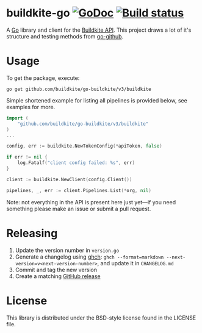 # buildkite-go [![GoDoc](https://img.shields.io/badge/godoc-Reference-brightgreen.svg?style=flat)](http://godoc.org/github.com/buildkite/go-buildkite) [![Build status](https://badge.buildkite.com/b16a0d730b8732a1cfba06068f8450aa7cc4b2cf40eb6e6717.svg?branch=master)](https://buildkite.com/buildkite/go-buildkite)

A [Go](http://golang.org) library and client for the [Buildkite API](https://buildkite.com/docs/api). This project draws a lot of it's structure and testing methods from [go-github](https://github.com/google/go-github).

# Usage

To get the package, execute:

```
go get github.com/buildkite/go-buildkite/v3/buildkite
```

Simple shortened example for listing all pipelines is provided below, see examples for more.

```go
import (
    "github.com/buildkite/go-buildkite/v3/buildkite"
)
...

config, err := buildkite.NewTokenConfig(*apiToken, false)

if err != nil {
	log.Fatalf("client config failed: %s", err)
}

client := buildkite.NewClient(config.Client())

pipelines, _, err := client.Pipelines.List(*org, nil)

```

Note: not everything in the API is present here just yet—if you need something please make an issue or submit a pull request.

# Releasing

1. Update the version number in `version.go`
2. Generate a changelog using [ghch](https://github.com/Songmu/ghch): `ghch --format=markdown --next-version=v<next-version-number>`, and update it in `CHANGELOG.md`
3. Commit and tag the new version
4. Create a matching [GitHub release](https://github.com/buildkite/go-buildkite/releases)

# License

This library is distributed under the BSD-style license found in the LICENSE file.
